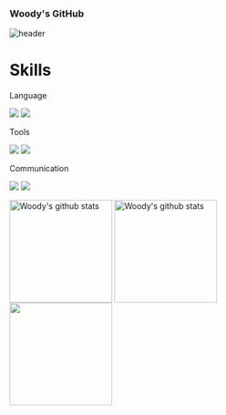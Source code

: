 ### Woody's GitHub

![header](https://capsule-render.vercel.app/api?type=soft&color=auto&height=300&section=header&text=Woody&fontSize=90)

<h1>Skills</h1>
<div>
  <p>Language</p>
  <img src="https://img.shields.io/badge/JavaScript-F7DF1E?style=flat&logo=JavaScript&logoColor=white"/>
  <img src="https://img.shields.io/badge/REACT-61DAFB?style=flat&logo=REACT&logoColor=white"/>
</div>
<div>
  <p>Tools</p>
  <img src="https://img.shields.io/badge/Git-F05032?style=flat&logo=GIT&logoColor=white"/>
  <img src="https://img.shields.io/badge/GitHub-F05032?style=flat&logo=GitHub&logoColor=white"/>
</div>
<div>
  <p>Communication<p>
  <img src="https://img.shields.io/badge/Notion-000000?style=flat&logo=Notion&logoColor=white"/>
  <img src="https://img.shields.io/badge/Slack-4A154B?style=flat&logo=Slack&logoColor=white"/>
</div>
<a href="https://github.com/wecaners"><img align="center" style="height:180px" src="https://github-readme-stats.vercel.app/api?username=wecaners&theme=merko" alt="Woody's github stats"></a>
<a href="https://github.com/wecaners"><img align="center" style="height:180px" src="http://mazassumnida.wtf/api/v2/generate_badge?boj=wecaners" alt="Woody's github stats"></a>
<a href="https://github.com/wecaners"><img align="center" style="height:180px" src="https://github-readme-stats.vercel.app/api/top-langs/?username=wecaners&layout=compact&theme=nord&hide_border=true" /></a>
